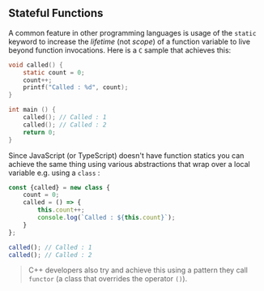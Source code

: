 ## Stateful Functions
A common feature in other programming languages is usage of the `static` keyword to increase the *lifetime* (not *scope*) of a function variable to live beyond function invocations. Here is a `C` sample that achieves this:

```c
void called() {
    static count = 0;
    count++;
    printf("Called : %d", count);
}

int main () {
    called(); // Called : 1
    called(); // Called : 2
    return 0;
}
```

Since JavaScript (or TypeScript) doesn't have function statics you can achieve the same thing using various abstractions that wrap over a local variable e.g. using a `class` :

```ts
const {called} = new class {
    count = 0;
    called = () => {
        this.count++;
        console.log(`Called : ${this.count}`);
    }
};

called(); // Called : 1
called(); // Called : 2
```

> C++ developers also try and achieve this using a pattern they call `functor` (a class that overrides the operator `()`).
